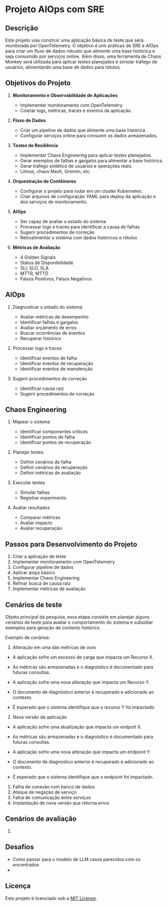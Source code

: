 # Projeto AIOps com SRE

## Descrição
Este projeto visa construir uma aplicação básica de teste que será monitorada por OpenTelemetry. O objetivo é unir práticas de SRE e AIOps para criar um fluxo de dados robusto que alimente uma base histórica e seja consumido por serviços online. Além disso, uma ferramenta de Chaos Monkey será utilizada para aplicar testes planejados e simular tráfego de usuários, alimentando uma base de dados para rótulos.

## Objetivos do Projeto

1. **Monitoramento e Observabilidade de Aplicações**
    - Implementar monitoramento com OpenTelemetry.
    - Coletar logs, métricas, traces e eventos da aplicação.

2. **Fluxo de Dados**
    - Criar um pipeline de dados que alimente uma base histórica.
    - Configurar serviços online para consumir os dados armazenados.

3. **Testes de Resiliência**
    - Implementar Chaos Engineering para aplicar testes planejados.
    - Gerar exemplos de falhas e gargalos para alimentar a base histórica.
    - Gerar tráfego sintético de usuários e operações reais.
    - Litmus, chaos Mesh, Gremlin, etc.

4. **Orquestração de Contêineres**
    - Configurar o projeto para rodar em um cluster Kubernetes.
    - Criar arquivos de configuração YAML para deploy da aplicação e dos serviços de monitoramento.

5. **AIOps**
    - Ser capaz de avaliar o estado do sistema
    - Processar logs e traces para identificar a causa de falhas
    - Sugerir procedimentos de correção
    - Retroalimentar o sistema com dados históricos e rótulos

6. **Métricas de Avaliação**
    - 4 Golden Signals
    - Status de Disponibilidade
    - SLI, SLO, SLA
    - MTTR, MTTD
    - Falsos Positivos, Falsos Negativos



## AIOps

1. Diagnosticar o estado do sistema
    - Avaliar métricas de desempenho
    - Identificar falhas e gargalos
    - Avaliar orçamento de erros
    - Buscar ocorrências de eventos
    - Recuperar histórico

2. Processar logs e traces
    - Identificar eventos de falha
    - Identificar eventos de recuperação
    - Identificar eventos de manutenção

3. Sugerir procedimentos de correção
    - Identificar causa raiz
    - Sugerir procedimentos de correção

## Chaos Engineering

1. Mapear o sistema
    - Identificar componentes críticos
    - Identificar pontos de falha
    - Identificar pontos de recuperação

2. Planejar testes
    - Definir cenários de falha
    - Definir cenários de recuperação
    - Definir métricas de avaliação

3. Executar testes
    - Simular falhas
    - Registrar experimento

4. Avaliar resultados
    - Comparar métricas
    - Avaliar impacto
    - Avaliar recuperação


## Passos para Desenvolvimento do Projeto

1. Criar a aplicação de teste
2. Implementar monitoramento com OpenTelemetry
3. Configurar pipeline de dados
4. Aplicar aiops basico
5. Implementar Chaos Engineering
6. Refinar busca de causa raiz
7. Implementar métricas de avaliação


## Cenários de teste
Objeto principal da pesquisa, essa etapa consiste em planejar alguns cenários de teste para avaliar o comportamento do sistema e subsidiar exemplos para geração de contexto histórico. 

Exemplo de cenários:

1. Alteração em uma das métricas de ouro
- A aplicação sofre um excesso de carga que impacta um Recurso X. 
- As métricas são armazenadas e o diagnóstico é documentado para futuras consultas.

- A aplicação sofre uma nova alteração que impacta um Recurso Y.
- O documento de diagnóstico anterior é recuperado e adicionado ao contexto.
- É esperado que o sistema identifique que o recurso Y foi impactado. 

2. Nova versão da aplicação
- A aplicação sofre uma atualização que impacta um endpoit X.
- As métricas são armazenadas e o diagnóstico é documentado para futuras consultas.

- A aplicação sofre uma nova alteração que impacta um endpoint Y.
- O documento de diagnóstico anterior é recuperado e adicionado ao contexto.
- É esperado que o sistema identifique que o endpoint foi impactado.




1. Falha de conexão com banco de dados
2. Ataque de negação de serviço
3. Falha de comunicação entre serviços
4. Implantação de nova versão que retorna erros

## Cenários de avaliação
1. 

## Desafios
  - Como passar para o modelo de LLM casos parecidos com os encontrados
  -

## Licença
Este projeto é licenciado sob a [MIT License](LICENSE).
